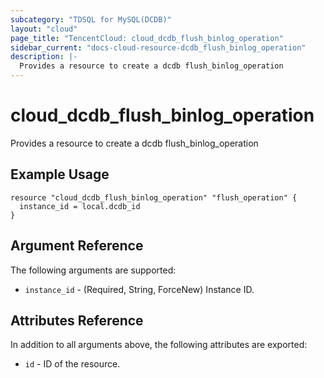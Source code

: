 ```yaml
---
subcategory: "TDSQL for MySQL(DCDB)"
layout: "cloud"
page_title: "TencentCloud: cloud_dcdb_flush_binlog_operation"
sidebar_current: "docs-cloud-resource-dcdb_flush_binlog_operation"
description: |-
  Provides a resource to create a dcdb flush_binlog_operation
---
```


# cloud_dcdb_flush_binlog_operation

Provides a resource to create a dcdb flush_binlog_operation

## Example Usage

```hcl
resource "cloud_dcdb_flush_binlog_operation" "flush_operation" {
  instance_id = local.dcdb_id
}
```

## Argument Reference

The following arguments are supported:

* `instance_id` - (Required, String, ForceNew) Instance ID.

## Attributes Reference

In addition to all arguments above, the following attributes are exported:

* `id` - ID of the resource.



